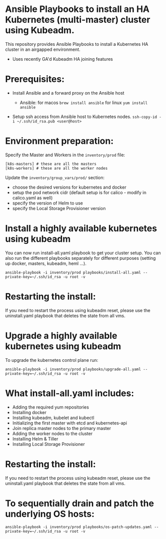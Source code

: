 # Ansible Playbooks to install an HA Kubernetes (multi-master) cluster using Kubeadm.  

This repository provides Ansible Playbooks to install a Kubernetes HA cluster in an airgapped environment.
- Uses recently GA'd Kubeadm HA joining features


# Prerequisites:
- Install Ansible and a forward proxy on the Ansible host
  - Ansible:
    for macos `brew install ansible`
    for linux `yum install ansible`

- Setup ssh access from Ansible host to Kubernetes nodes.
```ssh-copy-id -i ~/.ssh/id_rsa.pub <user@host>```

# Environment preparation:

Specify the Master and Workers in the `inventory/prod` file:
```
[k8s-masters] # these are all the masters
[k8s-workers] # these are all the worker nodes
```

Update the `inventory/group_vars/prod/` section:
- choose the desired versions for kubernetes and docker
- setup the pod network cidr (default setup is for calico - modify in calico.yaml as well)
- specify the version of Helm to use
- specify the Local Storage Provisioner version


# Install a highly available kubernetes using kubeadm

You can now run install-all.yaml playbook to get your cluster setup.
You can also run the different playbooks separately for different purposes (setting up docker, masters, kubeadm, heml ...).

```
ansible-playbook -i inventory/prod playbooks/install-all.yaml --private-key=~/.ssh/id_rsa -u root -v
```

# Restarting the install:
If you need to restart the process using kubeadm reset, please use the uninstall.yaml playbook that deletes the state from all vms.


# Upgrade a highly available kubernetes using kubeadm

To upgrade the kubernetes control plane run:
```
ansible-playbook -i inventory/prod playbooks/upgrade-all.yaml --private-key=~/.ssh/id_rsa -u root -v
```

# What install-all.yaml includes:

- Adding the required yum repositories
- Installing docker
- Installing kubeadm, kubelet and kubectl
- Initializing the first master with etcd and kubernetes-api
- Join replica master nodes to the primary master
- Adding the worker nodes to the cluster
- Installing Helm & Tiller
- Installing Local Storage Provisioner

# Restarting the install:

If you need to restart the process using kubeadm reset, please use the uninstall.yaml playbook that deletes the state from all vms.

# To sequentially drain and patch the underlying OS hosts:

```
ansible-playbook -i inventory/prod playbooks/os-patch-updates.yaml --private-key=~/.ssh/id_rsa -u root -v
```
